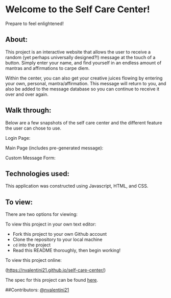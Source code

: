 # Welcome to the Self Care Center!

Prepare to feel enlightened!

## About:

This project is an interactive website that allows the user to receive a random (yet perhaps universally designed?!) message at the touch of a button. Simply enter your name,  and find yourself in an endless amount of mantras and affirmations to carpe diem.

Within the center, you can also get your creative juices flowing by entering your own, personal, mantra/affirmation. This message will return to you, and also be added to the message database so you can continue to receive it over and over again.

## Walk through:

Below are a few snapshots of the self care center and the different feature the user can chose to use.

Login Page:

Main Page (includes pre-generated message):

Custom Message Form:



## Technologies used:

This application was constructed using Javascript, HTML, and CSS.

## To view:

There are two options for viewing:

To view this project in your own text editor:
- Fork this project to your own Github account
- Clone the repository to your local machine
- `cd` into the project
- Read this README thoroughly, then begin working!

To view this project online:

(https://nvalentini21.github.io/self-care-center/)

The spec for this project can be found [here](https://frontend.turing.io/projects/module-1/self-care-center.html).

##Contributors:
[@nvalentini21](https://github.com/nvalentini21/self-care-center)
